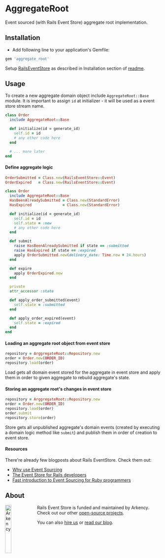 # AggregateRoot

Event sourced (with Rails Event Store) aggregate root implementation.

## Installation

* Add following line to your application's Gemfile:

```ruby
gem 'aggregate_root'
```

Setup [RailsEventStore](https://github.com/arkency/rails_event_store/) as described in
Installation section of [readme](https://github.com/arkency/rails_event_store/blob/master/README.md#installation).

## Usage

To create a new aggregate domain object include `AggregateRoot::Base` module.
It is important to assign `id` at initializer - it will be used as a event store stream name.

```ruby
class Order
  include AggregateRoot::Base

  def initialize(id = generate_id)
    self.id = id
    # any other code here
  end

  # ... more later
end
```

#### Define aggregate logic

```ruby
OrderSubmitted = Class.new(RailsEventStore::Event)
OrderExpired   = Class.new(RailsEventStore::Event)
```

```ruby
class Order
  include AggregateRoot::Base
  HasBeenAlreadySubmitted = Class.new(StandardError)
  HasExpired              = Class.new(StandardError)

  def initialize(id = generate_id)
    self.id = id
    self.state = :new
    # any other code here
  end

  def submit
    raise HasBeenAlreadySubmitted if state == :submitted
    raise HasExpired if state == :expired
    apply OrderSubmitted.new(delivery_date: Time.now + 24.hours)
  end

  def expire
    apply OrderExpired.new
  end

  private
  attr_accessor :state

  def apply_order_submitted(event)
    self.state = :submitted
  end

  def apply_order_expired(event)
    self.state = :expired
  end
end
```

#### Loading an aggregate root object from event store

```ruby
repository = ArggregateRoot::Repository.new
order = Order.new(ORDER_ID)
repository.load(order)
```

Load gets all domain event stored for the aggregate in event store and apply them
in order to given aggregate to rebuild aggregate's state.

#### Storing an aggregate root's changes in event store

```ruby
repository = ArggregateRoot::Repository.new
order = Order.new(ORDER_ID)
repository.load(order)
order.submit
repository.store(order)
```

Store gets all unpublished aggregate's domain events (created by executing a domain logic method like `submit`)
and publish them in order of creation to event store.

#### Resources

There're already few blogposts about Rails EventStore. Check them out:

* [Why use Event Sourcing](http://blog.arkency.com/2015/03/why-use-event-sourcing/)
* [The Event Store for Rails developers](http://blog.arkency.com/2015/04/the-event-store-for-rails-developers/)
* [Fast introduction to Event Sourcing for Ruby programmers](http://blog.arkency.com/2015/03/fast-introduction-to-event-sourcing-for-ruby-programmers/)

## About

<img src="http://arkency.com/images/arkency.png" alt="Arkency" width="20%" align="left" />

Rails Event Store is funded and maintained by Arkency. Check out our other [open-source projects](https://github.com/arkency).

You can also [hire us](http://arkency.com) or [read our blog](http://blog.arkency.com).
